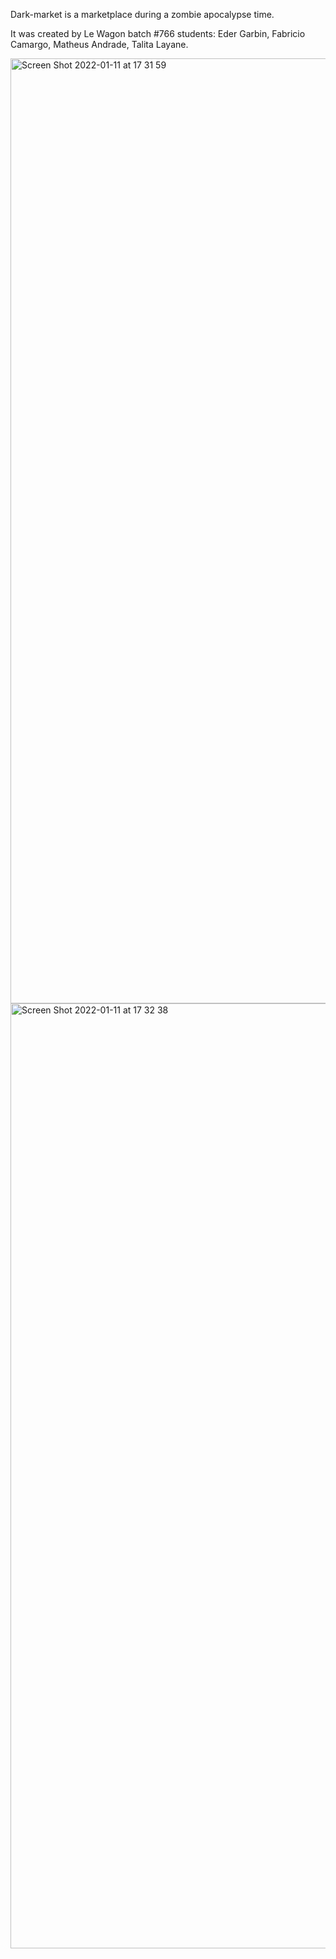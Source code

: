 Dark-market is a marketplace during a zombie apocalypse time. 

It was created by Le Wagon batch #766 students: Eder Garbin, Fabricio Camargo, Matheus Andrade, Talita Layane.

<img width="1512" alt="Screen Shot 2022-01-11 at 17 31 59" src="https://user-images.githubusercontent.com/89621687/149016968-8607379e-ef5e-4a4c-869a-03d3476628bf.png">

<img width="1512" alt="Screen Shot 2022-01-11 at 17 32 38" src="https://user-images.githubusercontent.com/89621687/149016995-15303f40-4996-49eb-944b-6f81c93cfdc1.png">

